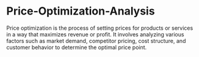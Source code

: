 # Price-Optimization-Analysis

Price optimization is the process of setting prices for products or services in a way that maximizes revenue or profit. It involves analyzing various factors such as market demand, competitor pricing, cost structure, and customer behavior to determine the optimal price point.
